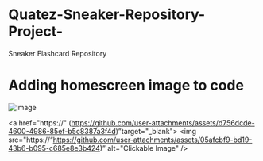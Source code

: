 # Quatez-Sneaker-Repository-Project-
Sneaker Flashcard Repository
# Adding homescreen image to code
![image](https://github.com/user-attachments/assets/05afcbf9-bd19-43b6-b095-c685e8e3b424)

<a href="https://" (https://github.com/user-attachments/assets/d756dcde-4600-4986-85ef-b5c8387a3f4d)”target="_blank">
<img src="https://“https://github.com/user-attachments/assets/05afcbf9-bd19-43b6-b095-c685e8e3b424)” alt="Clickable Image" />
</a>

